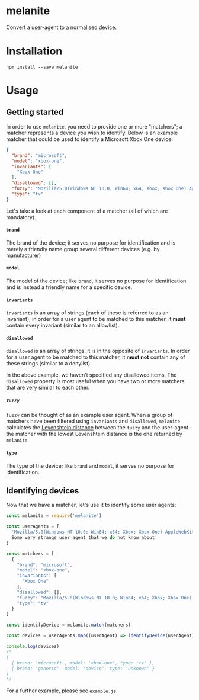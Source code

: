 # melanite
Convert a user-agent to a normalised device.

# Installation
`npm install --save melanite`

# Usage

## Getting started
In order to use `melanite`, you need to provide one or more
"matchers"; a matcher represents a device you wish to identify. Below
is an example matcher that could be used to identify a Microsoft Xbox
One device:
```json
{
  "brand": "microsoft",
  "model": "xbox-one",
  "invariants": [
    "Xbox One"
  ],
  "disallowed": [],
  "fuzzy": "Mozilla/5.0(Windows NT 10.0; Win64; x64; Xbox; Xbox One) AppleWebKit/537.36 (KHTML, like Gecko) Chrome/52.0.2743.116 Safari/537.36 Edge/15.15063",
  "type": "tv"
}
```

Let's take a look at each component of a matcher (all of which are
mandatory).

#### `brand`
The brand of the device; it serves no purpose for
identification and is merely a friendly name group several different
devices (e.g. by manufacturer)

#### `model`
The model of the device; like `brand`, it serves no purpose for
identification and is instead a friendly name for a specific device.

#### `invariants`
`invariants` is an array of strings (each of these is referred to as
an invariant); in order for a user agent to be matched to this
matcher, it **must** contain every invariant (similar to an allowlist).

#### `disallowed`
`disallowed` is an array of strings, it is in the opposite of
`invariants`. In order for a user agent to be matched to this matcher,
it **must not** contain any of these strings (similar to a denylist).

In the above example, we haven't specified any disallowed items. The
`disallowed` property is most useful when you have two or more
matchers that are very similar to each other.

##### `fuzzy`
`fuzzy` can be thought of as an example user agent. When a group of
matchers have been filtered using `invariants` and `disallowed`,
`melanite` calculates the
[Levenshtein distance](https://en.wikipedia.org/wiki/Levenshtein_distance)
between the `fuzzy` and the user-agent - the matcher with the lowest
Levenshtein distance is the one returned by `melanite`.

#### `type`
The type of the device; like `brand` and `model`, it serves no purpose
for identification.

## Identifying devices
Now that we have a matcher, let's use it to identify some user agents:
```javascript
const melanite = require('melanite')

const userAgents = [
  'Mozilla/5.0(Windows NT 10.0; Win64; x64; Xbox; Xbox One) AppleWebKit/537.36 (KHTML, like Gecko) Chrome/52.0.713.12 Safari/57.36 Edge/15.4063',
  Some very strange user agent that we do not know about'
]

const matchers = [
  {
    "brand": "microsoft",
    "model": "xbox-one",
    "invariants": [
	  "Xbox One"
    ],
    "disallowed": [],
    "fuzzy": "Mozilla/5.0(Windows NT 10.0; Win64; x64; Xbox; Xbox One) AppleWebKit/537.36 (KHTML, like Gecko) Chrome/52.0.2743.116 Safari/537.36 Edge/15.15063",
    "type": "tv"
  }
]

const identifyDevice = melanite.match(matchers)

const devices = userAgents.map((userAgent) => identifyDevice(userAgent))

console.log(devices)
/*
[
  { brand: 'microsoft', model: 'xbox-one', type: 'tv' },
  { brand: 'generic', model: 'device', type: 'unknown' }
]
*/
```

For a further example, please see [`example.js`](./example.js).
